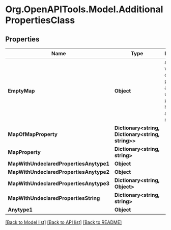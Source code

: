 # Org.OpenAPITools.Model.AdditionalPropertiesClass

## Properties

Name | Type | Description | Notes
------------ | ------------- | ------------- | -------------
**EmptyMap** | **Object** | an object with no declared properties and no undeclared properties, hence it&#39;s an empty map. | [optional] 
**MapOfMapProperty** | **Dictionary&lt;string, Dictionary&lt;string, string&gt;&gt;** |  | [optional] 
**MapProperty** | **Dictionary&lt;string, string&gt;** |  | [optional] 
**MapWithUndeclaredPropertiesAnytype1** | **Object** |  | [optional] 
**MapWithUndeclaredPropertiesAnytype2** | **Object** |  | [optional] 
**MapWithUndeclaredPropertiesAnytype3** | **Dictionary&lt;string, Object&gt;** |  | [optional] 
**MapWithUndeclaredPropertiesString** | **Dictionary&lt;string, string&gt;** |  | [optional] 
**Anytype1** | **Object** |  | [optional] 

[[Back to Model list]](../../README.md#documentation-for-models) [[Back to API list]](../../README.md#documentation-for-api-endpoints) [[Back to README]](../../README.md)

